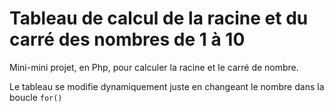 # Tableau de calcul de la racine et du carré des nombres de 1 à 10

Mini-mini projet, en Php, pour calculer la racine et le carré de nombre.

Le tableau se modifie dynamiquement juste en changeant le nombre dans la boucle ```for()```